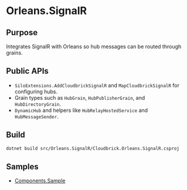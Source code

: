 # Orleans.SignalR

## Purpose
Integrates SignalR with Orleans so hub messages can be routed through grains.

## Public APIs
- `SiloExtensions.AddCloudbrickSignalR` and `MapCloudbrickSignalR` for configuring hubs.
- Grain types such as `HubGrain`, `HubPublisherGrain`, and `HubDirectoryGrain`.
- `DynamicHub` and helpers like `HubRelayHostedService` and `HubMessageSender`.

## Build
```bash
dotnet build src/Orleans.SignalR/Cloudbrick.Orleans.SignalR.csproj
```

## Samples
- [Components.Sample](../../samples/Components.Sample)
